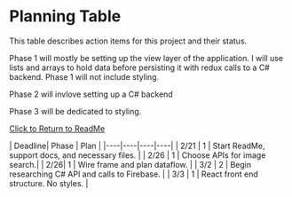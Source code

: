# Planning Table

This table describes action items for this project and their status.

Phase 1 will mostly be setting up the view layer of the application. I will use lists and arrays to hold data before persisting it with redux calls to a C# backend. Phase 1 will not include styling.

Phase 2 will invlove setting up a C# backend

Phase 3 will be dedicated to styling.

[Click to Return to ReadMe](../../../ReadMe.md)

| Deadline| Phase | Plan |
|----|----|----|----|
| 2/21 | 1 | Start ReadMe, support docs, and necessary files. |
| 2/26 | 1 | Choose APIs for image search.|
| 2/26| 1 | Wire frame and plan dataflow. |
| 3/2 | 2 | Begin researching C# API and calls to Firebase. |
| 3/3 | 1 | React front end structure. No styles. |
